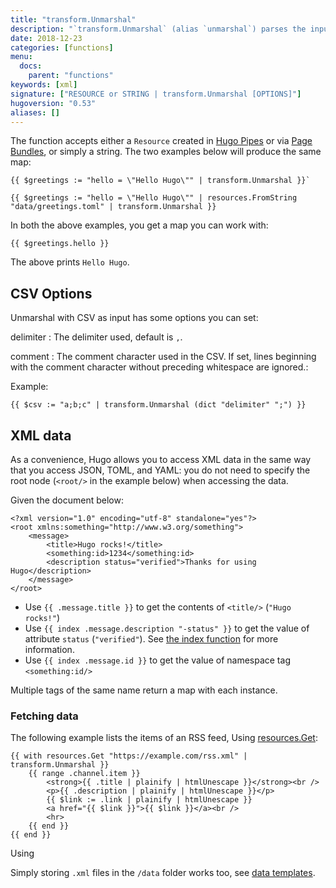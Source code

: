 ```yaml
---
title: "transform.Unmarshal"
description: "`transform.Unmarshal` (alias `unmarshal`) parses the input and converts it into a map or an array. Supported formats are JSON, TOML, YAML, XML and CSV."
date: 2018-12-23
categories: [functions]
menu:
  docs:
    parent: "functions"
keywords: [xml]
signature: ["RESOURCE or STRING | transform.Unmarshal [OPTIONS]"]
hugoversion: "0.53"
aliases: []
---
```


The function accepts either a `Resource` created in [Hugo Pipes](/hugo-pipes/) or via [Page Bundles](/content-management/page-bundles/), or simply a string. The two examples below will produce the same map:

```go-html-template
{{ $greetings := "hello = \"Hello Hugo\"" | transform.Unmarshal }}`
```

```go-html-template
{{ $greetings := "hello = \"Hello Hugo\"" | resources.FromString "data/greetings.toml" | transform.Unmarshal }}
```

In both the above examples, you get a map you can work with:

```go-html-template
{{ $greetings.hello }}
```

The above prints `Hello Hugo`.

## CSV Options

Unmarshal with CSV as input has some options you can set:

delimiter
: The delimiter used, default is `,`.

comment
: The comment character used in the CSV. If set, lines beginning with the comment character without preceding whitespace are ignored.:

Example:

```go-html-template
{{ $csv := "a;b;c" | transform.Unmarshal (dict "delimiter" ";") }}
```

## XML data

As a convenience, Hugo allows you to access XML data in the same way that you access JSON, TOML, and YAML: you do not need to specify the root node (`<root/>` in the example below) when accessing the data.

Given the document below:

```
<?xml version="1.0" encoding="utf-8" standalone="yes"?>
<root xmlns:something="http://www.w3.org/something">
    <message>
        <title>Hugo rocks!</title>
        <something:id>1234</something:id>
        <description status="verified">Thanks for using Hugo</description>
    </message>
</root>
```

- Use `{{ .message.title }}` to get the contents of `<title/>` (`"Hugo rocks!"`)
- Use `{{ index .message.description "-status" }}` to get the value of attribute `status` (`"verified"`). See [the index function](/functions/index-function/) for more information.
- Use `{{ index .message.id }}` to get the value of namespace tag `<something:id/>`

Multiple tags of the same name return a map with each instance. 

### Fetching data

The following example lists the items of an RSS feed, Using [resources.Get](/hugo-pipes/introduction/#get-resource-with-resourcesget-and-resourcesgetremote):

```
{{ with resources.Get "https://example.com/rss.xml" | transform.Unmarshal }}
    {{ range .channel.item }}
        <strong>{{ .title | plainify | htmlUnescape }}</strong><br />
        <p>{{ .description | plainify | htmlUnescape }}</p>
        {{ $link := .link | plainify | htmlUnescape }}
        <a href="{{ $link }}">{{ $link }}</a><br />
        <hr>
    {{ end }}
{{ end }}
```

Using 

Simply storing `.xml` files in the `/data` folder works too, see [data templates](/templates/data-templates/#the-data-folder).

